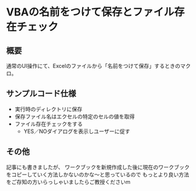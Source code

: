 # VBAの名前をつけて保存とファイル存在チェック

## 概要
通常のUI操作にて、Excelのファイルから「名前をつけて保存」するときのマクロ。

## サンプルコード仕様
- 実行時のディレクトリに保存
- 保存ファイル名はエクセルの特定のセルの値を取得
- ファイル存在チェックをする
  - YES／NOダイアログを表示しユーザーに促す

## その他
記事にも書きましたが、
ワークブックを新規作成した後に現在のワークブックをコピーしていく方法しかないのかな〜と思っているので
もっとより良い方法をご存知の方いらっしゃいましたらご教授くださいm
